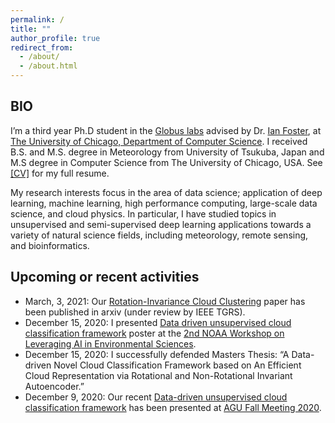 ```yaml
---
permalink: /
title: ""
author_profile: true
redirect_from: 
  - /about/
  - /about.html
---
```


## BIO
I’m a third year Ph.D student in the [Globus labs](https://labs.globus.org/) advised by Dr. [Ian Foster](https://www.anl.gov/profile/ian-t-foster),
at [The University of Chicago, Department of Computer Science](https://www.cs.uchicago.edu/). 
I received B.S. and M.S. degree in Meteorology from University of Tsukuba, Japan 
and M.S degree in Computer Science from The University of Chicago, USA. See [\[CV\]](https://takglobus.github.io/takuyakurihana.github.io/files/cv_takuya_kurihana_latest.pdf) for my full resume. 

My research interests focus in the area of data science; application of deep learning, machine learning, high performance computing, large-scale data science, and cloud physics. 
In particular, I have studied topics in unsupervised and semi-supervised deep learning applications towards a variety of natural science fields, 
including meteorology, remote sensing, and bioinformatics.


## Upcoming or recent activities 
- March, 3, 2021: Our [Rotation-Invariance Cloud Clustering](https://arxiv.org/abs/2103.04885) paper has been published in arxiv (under review by IEEE TGRS).
- December 15, 2020: I presented [Data driven unsupervised cloud classification framework](https://www.star.nesdis.noaa.gov/star/documents/meetings/2020AI/posters/SessionII/20201215_Kurihana_R1.pdf) poster at the [2nd NOAA Workshop on Leveraging AI in Environmental Sciences](https://www.star.nesdis.noaa.gov/star/meeting_2020AIWorkshop_agenda.php#).
- December 15, 2020: I successfully defended Masters Thesis: “A Data-driven Novel Cloud Classification Framework based on An Efficient Cloud Representation via Rotational and Non-Rotational Invariant Autoencoder.”
- December  9, 2020: Our recent [Data-driven unsupervised cloud classification framework](https://agu2020fallmeeting-agu.ipostersessions.com/default.aspx?s=6F-FE-57-B0-35-A0-F1-E1-15-B7-22-81-57-4F-95-82&guestview=true) has been presented at [AGU Fall Meeting 2020](https://www.agu.org/fall-meeting).


